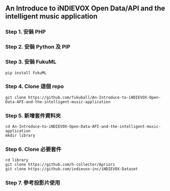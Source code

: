 ## An Introduce to iNDIEVOX Open Data/API and the intelligent music application

### Step 1. 安裝 PHP

### Step 2. 安裝 Python 及 PIP

### Step 3. 安裝 FukuML

```
pip install FukuML
```

### Step 4. Clone 這個 repo

```
git clone https://github.com/fukuball/An-Introduce-to-iNDIEVOX-Open-Data-API-and-the-intelligent-music-application
```

### Step 5. 新增套件資料夾

```
cd An-Introduce-to-iNDIEVOX-Open-Data-API-and-the-intelligent-music-application
mkdir library
```

### Step 6. Clone 必要套件

```
cd library
git clone https://github.com/h-collector/Apriori
git clone https://github.com/indievox-inc/iNDIEVOX-Dataset
```

### Step 7. 參考投影片使用
